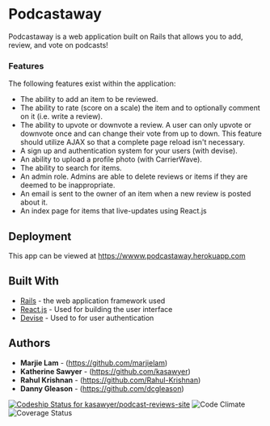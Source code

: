 # Podcastaway

Podcastaway is a web application built on Rails that allows you to add, review, and vote on podcasts!

### Features

The following features exist within the application:

- The ability to add an item to be reviewed.
- The ability to rate (score on a scale) the item and to optionally comment on it (i.e. write a review).
- The ability to upvote or downvote a review. A user can only upvote or downvote once and can change their vote from up to down. This feature should utilize AJAX so that a complete page reload isn't necessary.
- A sign up and authentication system for your users (with devise).
- An ability to upload a profile photo (with CarrierWave).
- The ability to search for items.
- An admin role. Admins are able to delete reviews or items if they are deemed to be inappropriate.
- An email is sent to the owner of an item when a new review is posted about it.
- An index page for items that live-updates using React.js


## Deployment

This app can be viewed at https://wwww.podcastaway.herokuapp.com

## Built With

* [Rails](http://rubyonrails.org/) - the web application framework used
* [React.js](https://facebook.github.io/react/) - Used for building the user interface
* [Devise](https://rometools.github.io/rome/) - Used to for user authentication

## Authors

* **Marjie Lam** - (https://github.com/marjielam)
* **Katherine Sawyer** - (https://github.com/kasawyer)
* **Rahul Krishnan** - (https://github.com/Rahul-Krishnan)
* **Danny Gleason** - (https://github.com/dcgleason)

[ ![Codeship Status for kasawyer/podcast-reviews-site](https://app.codeship.com/projects/387d0b60-bf12-0134-451e-0ef15c5d34cb/status?branch=master)](https://app.codeship.com/projects/196496)
![Code Climate](https://codeclimate.com/github/kasawyer/podcast-reviews-site.png)
![Coverage Status](https://coveralls.io/repos/kasawyer/podcast-reviews-site/badge.png)
